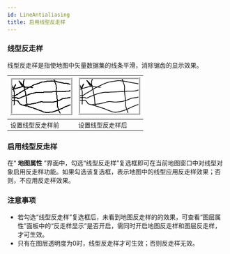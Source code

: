```yaml
---
id: LineAntialiasing
title: 启用线型反走样
---
```

### 线型反走样

线型反走样是指使地图中矢量数据集的线条平滑，消除锯齿的显示效果。

![](img/MapDisplayOPT_01.png) | ![](img/MapDisplayOPT_02.png)  
---|---  
设置线型反走样前| 设置线型反走样后  

### 启用线型反走样

在“ **地图属性**
”界面中，勾选“线型反走样”复选框即可在当前地图窗口中对线型对象启用反走样功能。如果勾选该复选框，表示地图中的线型应用反走样效果；否则，不应用反走样效果。

### 注意事项

* 若勾选“线型反走样”复选框后，未看到地图反走样的的效果，可查看“图层属性”面板中的“反走样显示”是否开启，需同时开启地图反走样和图层反走样，才可生效。
* 只有在图层透明度为0时，线型反走样才可生效；否则反走样无效。



